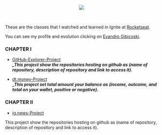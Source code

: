 <div align="center">
  <img src="https://github.com/gibifyofficial/Ignite-ReactJS/blob/main/01-github-explorer/public/Capa.png" />
</div>
<br> <br>

These are the classes that I watched and learned in Ignite at [Rocketseat](https://rocketseat.com.br/).

You can see my profile and evolution clicking on [Evandro Gibicoski](https://app.rocketseat.com.br/me/gibifyofficial).

### CHAPTER I

* [GitHub-Explorer-Project](https://github.com/gibifyofficial/Ignite-ReactJS/tree/main/01-github-explorer) <br/>
***_This project show the repositories hosting on github as (name of repository, description of repository and link to access it).*** 

* [dt.money-Project](https://github.com/gibifyofficial/td.money-ignite) <br/>
***_This project set total amount your balance as (income, outcome, and total on your wallet, positive or negative).*** 

### CHAPTER II

* [ig.news-Project](https://github.com/gibifyofficial/ig.news-ignite)

This project show the repositories hosting on github as (name of repository, description of repository and link to access it). 


